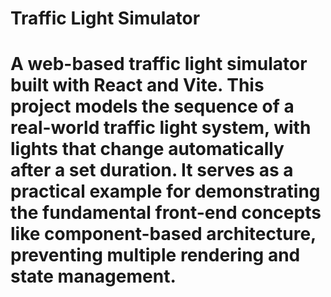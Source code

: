 # Traffic Light Simulator

# A web-based traffic light simulator built with React and Vite. This project models the sequence of a real-world traffic light system, with lights that change automatically after a set duration. It serves as a practical example for demonstrating the fundamental front-end concepts like component-based architecture, preventing multiple rendering and state management.